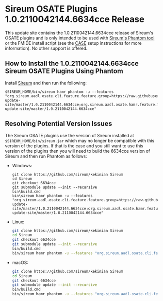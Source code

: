 # Sireum OSATE Plugins 1.0.2110042144.6634cce Release

This update site contains the 1.0.2110042144.6634cce release of Sireum's OSATE plugins and is only
intended to be used with [Sireum's Phantom tool](https://github.com/sireum/phantom)
or the FMIDE install script (see the
[CASE](https://github.com/sireum/case-env#setting-up-fmide-and-hamr-only)
setup instructions for more information). No other support is offered.

## How to Install the 1.0.2110042144.6634cce Sireum OSATE Plugins Using Phantom

Install [Sireum](https://github.com/sireum/kekinian#installing) and then run the following:

```batch
$SIREUM_HOME/bin/sireum hamr phantom -u --features "org.sireum.aadl.osate.cli.feature.feature.group=https://raw.githubusercontent.com/sireum/osate-update-site/master/1.0.2110042144.6634cce;org.sireum.aadl.osate.hamr.feature.feature.group=https://raw.githubusercontent.com/sireum/osate-update-site/master/1.0.2110042144.6634cce"
```

## Resolving Potential Version Issues

The Sireum OSATE plugins use the version of Sireum installed at ``$SIREUM_HOME/bin/sireum.jar``
which may no longer be compatible with this version of the plugins. If that is the case and
you still want to use this version of the plugins then you will need to build the
6634cce version of Sireum and then run Phantom as follows:

* Windows:

  ```batch
  git clone https://github.com/sireum/kekinian Sireum
  cd Sireum
  git checkout 6634cce
  git submodule update --init --recursive
  bin\build.cmd
  bin\sireum hamr phantom -u --features "org.sireum.aadl.osate.cli.feature.feature.group=https://raw.githubusercontent.com/sireum/osate-update-site/master/1.0.2110042144.6634cce;org.sireum.aadl.osate.hamr.feature.feature.group=https://raw.githubusercontent.com/sireum/osate-update-site/master/1.0.2110042144.6634cce"
  ```

* Linux:

  ```bash
  git clone https://github.com/sireum/kekinian Sireum
  cd Sireum
  git checkout 6634cce
  git submodule update --init --recursive
  bin/build.cmd
  bin/sireum hamr phantom -u --features "org.sireum.aadl.osate.cli.feature.feature.group=https://raw.githubusercontent.com/sireum/osate-update-site/master/1.0.2110042144.6634cce;org.sireum.aadl.osate.hamr.feature.feature.group=https://raw.githubusercontent.com/sireum/osate-update-site/master/1.0.2110042144.6634cce"
  ```

* macOS:

  ```bash
  git clone https://github.com/sireum/kekinian Sireum
  cd Sireum
  git checkout 6634cce
  git submodule update --init --recursive
  bin/build.cmd
  bin/sireum hamr phantom -u --features "org.sireum.aadl.osate.cli.feature.feature.group=https://raw.githubusercontent.com/sireum/osate-update-site/master/1.0.2110042144.6634cce;org.sireum.aadl.osate.hamr.feature.feature.group=https://raw.githubusercontent.com/sireum/osate-update-site/master/1.0.2110042144.6634cce"
  ```


